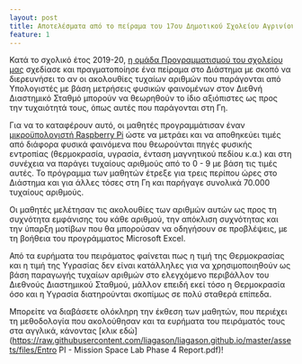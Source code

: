 ```yaml
---
layout: post
title: Αποτελέσματα από το πείραμα του 17ου Δημοτικού Σχολείου Αγρινίου στον Διεθνή Διαστημικό Σταθμό
feature: 1
---
```


Κατά το σχολικό έτος 2019-20, [η ομάδα Προγραμματισμού του σχολείου μας](https://blogs.sch.gr/17dimagr/) σχεδίασε και πραγματοποίησε ένα πείραμα στο Διάστημα με σκοπό να διερευνήσει το αν οι ακολουθίες τυχαίων αριθμών που παράγονται από Υπολογιστές με βάση μετρήσεις φυσικών φαινομένων στον Διεθνή Διαστημικό Σταθμό μπορούν να θεωρηθούν το ίδιο αξιόπιστες ως προς την τυχαιότητά τους, όπως αυτές που παράγονται στη Γη.

Για να το καταφέρουν αυτό, οι μαθητές προγραμμάτισαν έναν [μικροϋπολογιστή Raspberry Pi](https://www.raspberrypi.org/) ώστε να μετράει και να αποθηκεύει τιμές από διάφορα φυσικά φαινόμενα που θεωρούνται πηγές φυσικής εντροπίας (θερμοκρασία, υγρασία, ένταση μαγνητικού πεδίου κ.α.) και στη συνέχεια να παράγει τυχαίους αριθμούς από το 0 - 9 με βάση τις τιμές αυτές.
Το πρόγραμμα των μαθητών έτρεξε για τρεις περίπου ώρες στο Διάστημα και για άλλες τόσες στη Γη και παρήγαγε συνολικά 70.000 τυχαίους αριθμούς.

Οι μαθητές μελέτησαν τις ακολουθίες των αριθμών αυτών ως προς τη συχνότητα εμφάνισης του κάθε αριθμού, την απόκλιση συχνότητας και την ύπαρξη μοτίβων που θα μπορούσαν να οδηγήσουν σε προβλέψεις, με τη βοήθεια του προγράμματος Microsoft Excel.

Από τα ευρήματα του πειράματος φαίνεται πως η τιμή της Θερμοκρασίας και η τιμή της Υγρασίας δεν είναι κατάλληλες για να χρησιμοποιηθούν ως βάση παραγωγής τυχαίων αριθμών στο ελεγχόμενο περιβάλλον του Διεθνούς Διαστημικού Σταθμού, μάλλον επειδή εκεί τόσο η Θερμοκρασία όσο και η Υγρασία διατηρούνται σκοπίμως σε πολύ σταθερά επίπεδα.

Μπορείτε να διαβάσετε ολόκληρη την έκθεση των μαθητών, που περιέχει τη μεθοδολογία που ακολούθησαν και τα ευρήματα του πειράματός τους στα αγγλικά, κάνοντας [κλικ εδώ](https://raw.githubusercontent.com/liagason/liagason.github.io/master/assets/files/Entro PI - Mission Space Lab Phase 4 Report.pdf)!

